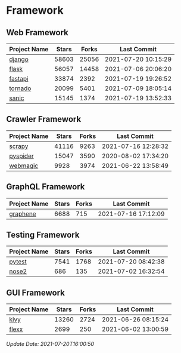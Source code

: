 # Framework

## Web Framework
| Project Name | Stars | Forks | Last Commit |
| ------------ | ----- | ----- | ----------- |
| [django](https://github.com/django/django) | 58603 | 25056 | 2021-07-20 10:15:29 |
| [flask](https://github.com/pallets/flask) | 56057 | 14458 | 2021-07-06 20:06:20 |
| [fastapi](https://github.com/tiangolo/fastapi) | 33874 | 2392 | 2021-07-19 19:26:52 |
| [tornado](https://github.com/tornadoweb/tornado) | 20099 | 5401 | 2021-07-09 18:05:14 |
| [sanic](https://github.com/sanic-org/sanic) | 15145 | 1374 | 2021-07-19 13:52:33 |

## Crawler Framework
| Project Name | Stars | Forks | Last Commit |
| ------------ | ----- | ----- | ----------- |
| [scrapy](https://github.com/scrapy/scrapy) | 41116 | 9263 | 2021-07-16 12:28:32 |
| [pyspider](https://github.com/binux/pyspider) | 15047 | 3590 | 2020-08-02 17:34:20 |
| [webmagic](https://github.com/code4craft/webmagic) | 9928 | 3974 | 2021-06-22 13:58:49 |

## GraphQL Framework
| Project Name | Stars | Forks | Last Commit |
| ------------ | ----- | ----- | ----------- |
| [graphene](https://github.com/graphql-python/graphene) | 6688 | 715 | 2021-07-16 17:12:09 |

## Testing Framework
| Project Name | Stars | Forks | Last Commit |
| ------------ | ----- | ----- | ----------- |
| [pytest](https://github.com/pytest-dev/pytest) | 7541 | 1768 | 2021-07-20 08:42:38 |
| [nose2](https://github.com/nose-devs/nose2) | 686 | 135 | 2021-07-02 16:32:54 |

## GUI Framework
| Project Name | Stars | Forks | Last Commit |
| ------------ | ----- | ----- | ----------- |
| [kivy](https://github.com/kivy/kivy) | 13260 | 2724 | 2021-06-26 08:15:24 |
| [flexx](https://github.com/flexxui/flexx) | 2699 | 250 | 2021-06-02 13:00:59 |

*Update Date: 2021-07-20T16:00:50*